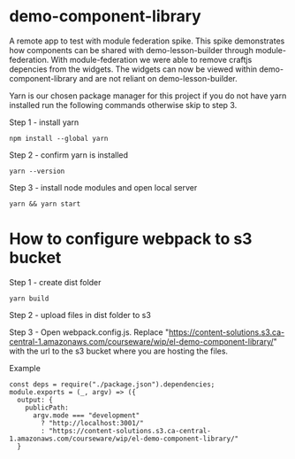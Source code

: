 # demo-component-library

A remote app to test with module federation spike. This spike demonstrates how components can be shared with demo-lesson-builder through module-federation. With module-federation we were able to remove craftjs depencies from the widgets.  The widgets can now be viewed within demo-component-library and are not reliant on demo-lesson-builder. 


Yarn is our chosen package manager for this project if you do not have yarn installed run the following commands otherwise skip to step 3. 

Step 1 - install yarn
```
npm install --global yarn
```

Step 2 - confirm yarn is installed
```
yarn --version
```

Step 3 - install node modules and open local server
```
yarn && yarn start
```

# How to configure webpack to s3 bucket

Step 1 - create dist folder
```
yarn build
```
Step 2 - upload files in dist folder to s3

Step 3 - Open webpack.config.js. Replace "https://content-solutions.s3.ca-central-1.amazonaws.com/courseware/wip/el-demo-component-library/" with the url to the s3 bucket where you are hosting the files. 

Example
```
const deps = require("./package.json").dependencies;
module.exports = (_, argv) => ({
  output: {
    publicPath: 
      argv.mode === "development"
        ? "http://localhost:3001/"
        : "https://content-solutions.s3.ca-central-1.amazonaws.com/courseware/wip/el-demo-component-library/"
  }
```

